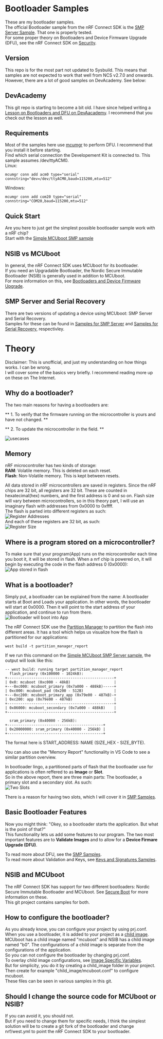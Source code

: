 # Bootloader Samples
These are my bootloader samples.  
The official Bootloader sample from the nRF Connect SDK is the [SMP Server Sample](https://developer.nordicsemi.com/nRF_Connect_SDK/doc/2.1.0/zephyr/samples/subsys/mgmt/mcumgr/smp_svr/README.html). That one is properly tested.  
For some proper theory on Bootloaders and Device Firmware Upgrade (DFU), see the nRF Connect SDK on [Security](https://developer.nordicsemi.com/nRF_Connect_SDK/doc/2.1.0/nrf/security_chapter.html).

## Version
This repo is for the most part not updated to Sysbuild. This means that samples are not expected to work that well from NCS v2.7.0 and onwards. However, there are a lot of good samples on DevAcademy. See below:

## DevAcademy
This git repo is starting to become a bit old. I have since helped writing a [Lesson on Bootloaders and DFU on DevAacademy](https://academy.nordicsemi.com/courses/nrf-connect-sdk-intermediate/lessons/lesson-8-bootloaders-and-dfu-fota/). I recommend that you check out the lesson as well.


## Requirements
Most of the samples here use [mcumgr](https://developer.nordicsemi.com/nRF_Connect_SDK/doc/2.1.0/zephyr/services/device_mgmt/mcumgr.html) to perform DFU. I recommend that you install it before starting.  
Find which serial connection the Developement Kit is connected to. This sample assumes /dev/ttyACM0.  
Linux:
```
mcumgr conn add acm0 type="serial" connstring="dev=/dev/ttyACM0,baud=115200,mtu=512"
```
Windows:
```
mcumgr conn add com20 type="serial" connstring="COM20,baud=115200,mtu=512"
```

## Quick Start
Are you here to just get the simplest possible bootloader sample work with a nRF chip?  
Start with the [Simple MCUboot SMP sample](smp/mcuboot_smp/)

## NSIB vs MCUboot
In general, the nRF Connect SDK uses MCUboot for its bootloader.  
If you need an Upgradable Bootloader, the Nordic Secure Immutable Bootloader (NSIB) is generally used in addition to MCUboot.  
For more information on this, see [Bootloaders and Device Firmware Upgrade](https://developer.nordicsemi.com/nRF_Connect_SDK/doc/2.1.0/nrf/app_bootloaders.html#app-bootloaders).

## SMP Server and Serial Recovery
There are two versions of updating a device using MCUboot: SMP Server and Serial Recovery.  
Samples for these can be found in [Samples for SMP Server](smp/) and [Samples for Serial Recovery](serial_recovery/), respectivley.

# Theory
Disclaimer: This is unofficial, and just my understanding on how things works. I can be wrong.  
I will cover some of the basics very briefly. I recommend reading more up on these on The Internet.

## Why do a bootloader?
The two main reasons for having a bootloaders are:

** 1. To verify that the firmware running on the microcontroller is yours and have not changed. **

** 2. To update the microcontroller in the field. **

![usecases](../.images/overview_dfu.png)  

## Memory
nRF microcontroller has two kinds of storage:  
**RAM**: Volatile memory. This is deleted on each reset.  
**Flash**: Non-Volatile memory. This is kept between resets.  

All data stored in nRF microcontrollers are saved in registers. Since the nRF chips are 32 bit, all registers are 32 bit. These are counted in hexatecimal(hex) numbers, and the first address is 0 and so on. Flash size will vary between microcontrollers, so in this theory part, I will use an imaginary flash with addresses from 0x0000 to 0xffff.  
The flash is parted into different registers as such:  
![Register Addresses](../.images/flash_addresses.png)  
And each of these registers are 32 bit, as such:  
![Register Size](../.images/register_size.png)

## Where is a program stored on a microcontroller?
To make sure that your program(App) runs on the microcontroller each time you boot it, it will be stored in flash.
When a nrf chip is powered on, it will begin by executing the code in the flash address 0 (0x0000):  
![App stored in flash](../.images/flash_app.png)

## What is a bootloader?
Simply put, a bootloader can be explained from the name: A bootloader starts at Boot and Loads your application. 
In other words, the bootloader will start at 0x0000. Then it will point to the start address of your application, and continue to run from there.  
![Bootloader will boot into App](../.images/flash_boot_into_app.png)

The nRF Connect SDK use the [Partition Manager](https://developer.nordicsemi.com/nRF_Connect_SDK/doc/latest/nrf/scripts/partition_manager/partition_manager.html) to partition the flash into different areas. It has a tool which helps us visualize how the flash is partitioned for our applications:
```
west build -t partition_manager_report
```
If we run this command on the [Simple MCUboot SMP Server sample](smp/mcuboot_smp), the output will look like this:
```
-- west build: running target partition_manager_report
  flash_primary (0x100000 - 1024kB): 
+-------------------------------------------------+
| 0x0: mcuboot (0xc000 - 48kB)                    |
+---0xc000: mcuboot_primary (0x7a000 - 488kB)-----+
| 0xc000: mcuboot_pad (0x200 - 512B)              |
+---0xc200: mcuboot_primary_app (0x79e00 - 487kB)-+
| 0xc200: app (0x79e00 - 487kB)                   |
+-------------------------------------------------+
| 0x86000: mcuboot_secondary (0x7a000 - 488kB)    |
+-------------------------------------------------+

  sram_primary (0x40000 - 256kB): 
+--------------------------------------------+
| 0x20000000: sram_primary (0x40000 - 256kB) |
+--------------------------------------------+
```
The format here is START\_ADDRESS: NAME (SIZE_HEX - SIZE_BYTE). 

You can also use the "Memory Report" functionality in VS Code to see a similar partition overview.

In bootloader lingo, a partitioned parts of flash that the bootloader use for applications is often reffered to as **Image** or **Slot**.  
So in the above report, there are three main parts: The bootloader, a primary slot and a secondary slot. As such:  
![Two Slots](../.images/two_slots.png)

There is a reason for having two slots, which I will cover it in [SMP Samples](./smp).

## Basic Bootloader Features
Now you might think: "Okey, so a bootloader starts the application. But what is the point of that?"  
This functionality lets us add some features to our program. The two most important features are to **Validate Images** and to allow for a **Device Firmare Upgrade (DFU)**.

To read more about DFU, see the [SMP Samples](./smp).  
To read more about Validation and Keys, see [Keys and Signatures Samples](./keys_and_signatures).

## NSIB and MCUboot
The nRF Connect SDK has support for two different bootloaders: Nordic Secure Immutable Bootloader and MCUboot. See [Secure Boot](https://developer.nordicsemi.com/nRF_Connect_SDK/doc/latest/nrf/security_chapter.html#secure-boot) for more information on these.  
This git project contains samples for both.

## How to configure the bootloader?
As you already know, you can configure your project by using prj.conf.  
When you use a bootloader, it is added to your project as a [child image](https://developer.nordicsemi.com/nRF_Connect_SDK/doc/2.1.0/nrf/ug_multi_image.html).  
MCUboot has a child image named "mcuboot" and NSIB has a child image named "b0".
The configurations of a child image is separate from the configurations of the application.  
So you can not configure the bootloader by changing prj.conf.  
To overlay child image configurations, see [Image Specific Variables](https://developer.nordicsemi.com/nRF_Connect_SDK/doc/latest/nrf/ug_multi_image.html#image-specific-variables).  
But for simplicity, you do it by creating a child\_image folder in your project. Then create for example "child\_image/mcuboot.conf" to configure mcuboot.  
These files can be seen in various samples in this git.

## Should I change the source code for MCUboot or NSIB?
If you can avoid it, you should not.  
But if you need to change them for specific needs, I think the simplest solution will be to create a git fork of the bootloader and change nrf/west.yml to point the nRF Connect SDK to your bootloader.
